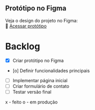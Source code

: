 ## Protótipo no Figma

Veja o design do projeto no Figma:  
🔗 [Acessar protótipo](https://www.figma.com/design/wR8DHIveJKWbv1GvLtu9BD/Untitled?node-id=0-1&t=PeHj5DqoltYpCPpU-1)

# Backlog

- [x] Criar protótipo no Figma
- [o] Definir funcionalidades principais
- [ ] Implementar página inicial
- [ ] Criar formulário de contato
- [ ] Testar versão final

x - feito
o - em produção
